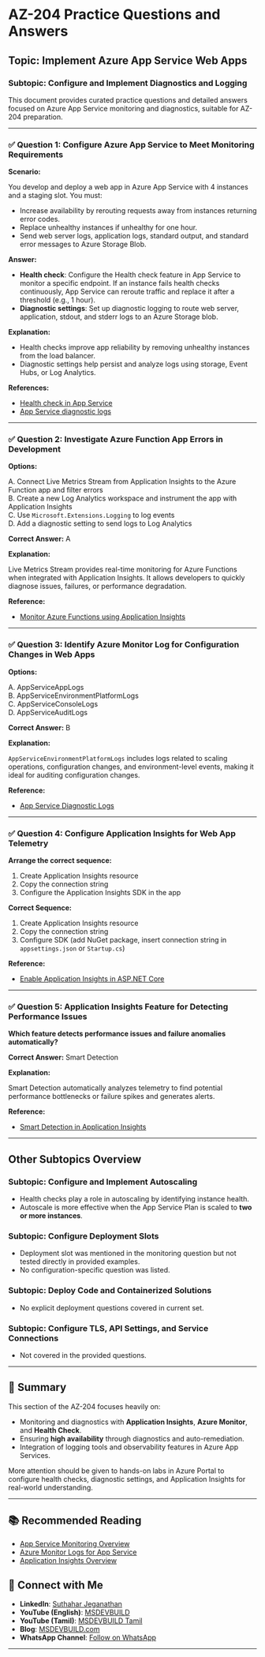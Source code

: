 # AZ-204 Practice Questions and Answers

## Topic: Implement Azure App Service Web Apps

### Subtopic: Configure and Implement Diagnostics and Logging

This document provides curated practice questions and detailed answers focused on Azure App Service monitoring and diagnostics, suitable for AZ-204 preparation.

---

### ✅ Question 1: Configure Azure App Service to Meet Monitoring Requirements

**Scenario:**

You develop and deploy a web app in Azure App Service with 4 instances and a staging slot. You must:

- Increase availability by rerouting requests away from instances returning error codes.
- Replace unhealthy instances if unhealthy for one hour.
- Send web server logs, application logs, standard output, and standard error messages to Azure Storage Blob.

**Answer:**

- **Health check**: Configure the Health check feature in App Service to monitor a specific endpoint. If an instance fails health checks continuously, App Service can reroute traffic and replace it after a threshold (e.g., 1 hour).
- **Diagnostic settings**: Set up diagnostic logging to route web server, application, stdout, and stderr logs to an Azure Storage blob.

**Explanation:**

- Health checks improve app reliability by removing unhealthy instances from the load balancer.
- Diagnostic settings help persist and analyze logs using storage, Event Hubs, or Log Analytics.

**References:**

- [Health check in App Service](https://docs.microsoft.com/en-us/azure/app-service/monitor-instances-health-check)
- [App Service diagnostic logs](https://docs.microsoft.com/en-us/azure/app-service/troubleshoot-diagnostic-logs)

---

### ✅ Question 2: Investigate Azure Function App Errors in Development

**Options:**

A. Connect Live Metrics Stream from Application Insights to the Azure Function app and filter errors  
B. Create a new Log Analytics workspace and instrument the app with Application Insights  
C. Use `Microsoft.Extensions.Logging` to log events  
D. Add a diagnostic setting to send logs to Log Analytics

**Correct Answer:** A

**Explanation:**

Live Metrics Stream provides real-time monitoring for Azure Functions when integrated with Application Insights. It allows developers to quickly diagnose issues, failures, or performance degradation.

**Reference:**

- [Monitor Azure Functions using Application Insights](https://docs.microsoft.com/en-us/azure/azure-functions/functions-monitoring)

---

### ✅ Question 3: Identify Azure Monitor Log for Configuration Changes in Web Apps

**Options:**

A. AppServiceAppLogs  
B. AppServiceEnvironmentPlatformLogs  
C. AppServiceConsoleLogs  
D. AppServiceAuditLogs

**Correct Answer:** B

**Explanation:**

`AppServiceEnvironmentPlatformLogs` includes logs related to scaling operations, configuration changes, and environment-level events, making it ideal for auditing configuration changes.

**Reference:**

- [App Service Diagnostic Logs](https://docs.microsoft.com/en-us/azure/app-service/troubleshoot-diagnostic-logs)

---

### ✅ Question 4: Configure Application Insights for Web App Telemetry

**Arrange the correct sequence:**

1. Create Application Insights resource  
2. Copy the connection string  
3. Configure the Application Insights SDK in the app

**Correct Sequence:**

1. Create Application Insights resource  
2. Copy the connection string  
3. Configure SDK (add NuGet package, insert connection string in `appsettings.json` or `Startup.cs`)

**Reference:**

- [Enable Application Insights in ASP.NET Core](https://docs.microsoft.com/en-us/azure/azure-monitor/app/asp-net-core)

---

### ✅ Question 5: Application Insights Feature for Detecting Performance Issues

**Which feature detects performance issues and failure anomalies automatically?**

**Correct Answer:** Smart Detection

**Explanation:**

Smart Detection automatically analyzes telemetry to find potential performance bottlenecks or failure spikes and generates alerts.

**Reference:**

- [Smart Detection in Application Insights](https://docs.microsoft.com/en-us/azure/azure-monitor/app/proactive-diagnostics)

---

## Other Subtopics Overview

### Subtopic: Configure and Implement Autoscaling

- Health checks play a role in autoscaling by identifying instance health.
- Autoscale is more effective when the App Service Plan is scaled to **two or more instances**.

### Subtopic: Configure Deployment Slots

- Deployment slot was mentioned in the monitoring question but not tested directly in provided examples.
- No configuration-specific question was listed.

### Subtopic: Deploy Code and Containerized Solutions

- No explicit deployment questions covered in current set.

### Subtopic: Configure TLS, API Settings, and Service Connections

- Not covered in the provided questions.

---

## 📌 Summary

This section of the AZ-204 focuses heavily on:

- Monitoring and diagnostics with **Application Insights**, **Azure Monitor**, and **Health Check**.
- Ensuring **high availability** through diagnostics and auto-remediation.
- Integration of logging tools and observability features in Azure App Services.

More attention should be given to hands-on labs in Azure Portal to configure health checks, diagnostic settings, and Application Insights for real-world understanding.

---

## 📚 Recommended Reading

- [App Service Monitoring Overview](https://docs.microsoft.com/en-us/azure/app-service/overview-monitoring)
- [Azure Monitor Logs for App Service](https://docs.microsoft.com/en-us/azure/azure-monitor/)
- [Application Insights Overview](https://docs.microsoft.com/en-us/azure/azure-monitor/app/app-insights-overview)




## 🔗 Connect with Me

- **LinkedIn**: [Suthahar Jeganathan](https://www.linkedin.com/in/jssuthahar/)  
- **YouTube (English)**: [MSDEVBUILD](https://www.youtube.com/@MSDEVBUILD)  
- **YouTube (Tamil)**: [MSDEVBUILD Tamil](https://www.youtube.com/@MSDEVBUILDTamil)  
- **Blog**: [MSDEVBUILD.com](https://www.msdevbuild.com/)  
- **WhatsApp Channel**: [Follow on WhatsApp](https://www.whatsapp.com/channel/0029Va5j2rHEFeXcTlUhQB0J)

---

